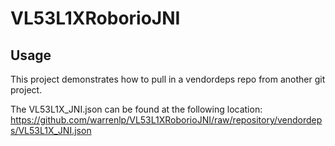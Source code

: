 # VL53L1XRoborioJNI

## Usage
This project demonstrates how to pull in a vendordeps repo from another git project.

The VL53L1X_JNI.json can be found at the following location:
https://github.com/warrenlp/VL53L1XRoborioJNI/raw/repository/vendordeps/VL53L1X_JNI.json
